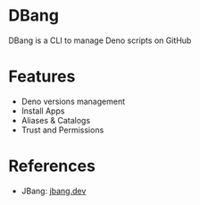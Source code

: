 DBang
============

DBang is a CLI to manage Deno scripts on GitHub

# Features

* Deno versions management
* Install Apps
* Aliases & Catalogs
* Trust and Permissions

# References

* JBang: [jbang.dev](https://jbang.dev)
